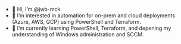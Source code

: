 - 👋 Hi, I’m @jwb-mck
- 👀 I’m interested in automation for on-prem and cloud deployments (Azure, AWS, GCP) using PowerShell and Terraform.
- 🌱 I’m currently learning PowerShell, Terraform, and depening my understanding of Windows administration and SCCM.

<!---
jwb-mck/jwb-mck is a ✨ special ✨ repository because its `README.md` (this file) appears on your GitHub profile.
You can click the Preview link to take a look at your changes.
--->
